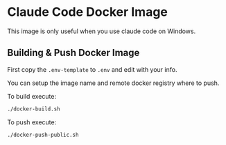 # Claude Code Docker Image

This image is only useful when you use claude code on Windows.

## Building & Push Docker Image

First copy the `.env-template` to `.env` and edit with your info.

You can setup the image name and remote docker registry where to push.

To build execute:
```bash
./docker-build.sh
```

To push execute:
```bash
./docker-push-public.sh
```
